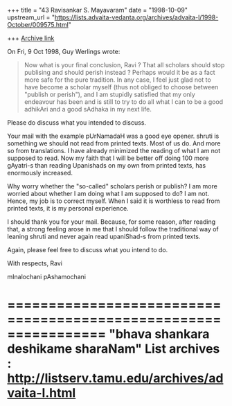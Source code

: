 +++
title = "43 Ravisankar S. Mayavaram"
date = "1998-10-09"
upstream_url = "https://lists.advaita-vedanta.org/archives/advaita-l/1998-October/009575.html"

+++
[Archive link](https://lists.advaita-vedanta.org/archives/advaita-l/1998-October/009575.html)

On Fri, 9 Oct 1998, Guy Werlings wrote:
>
> Now what is your final conclusion, Ravi ? That all scholars should stop
> publising and should perish instead ? Perhaps would it be as a fact more
> safe for the pure tradition. In any case, I feel just glad not to have
> become a scholar myself (thus not obliged to choose between "publish or
> perish"), and I am stupidly satisfied that my only endeavour has been
> and is still to try to do all what I can to be a good adhikAri and a
> good sAdhaka in my next life.


Please do discuss what you intended to discuss.

Your mail with the example pUrNamadaH  was a good eye opener.
shruti is something we should not read from printed texts. Most
of us do. And more so from translations. I have already minimized
the reading of what I am not supposed to read. Now my faith that
I will be better off doing 100 more gAyatri-s than reading
Upanishads on my own from printed texts, has enormously
increased.

Why worry whether the "so-called" scholars perish or publish? I
am more worried about whether I am doing what I am supposed to
do? I am not. Hence, my job is to correct myself. When I said it
is worthless to read from printed texts, it is my personal
experience.

I should thank you for your mail. Because, for some reason, after
reading that, a strong feeling arose in me that I should follow
the traditional way of leaning shruti and never again read
upaniShad-s from printed texts.

Again, please feel free to discuss what you intend to do.

With respects,
Ravi

mInalochani pAshamochani

================================================================
"bhava shankara deshikame sharaNam"
List archives : http://listserv.tamu.edu/archives/advaita-l.html
================================================================

